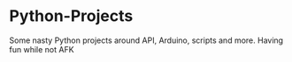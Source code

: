 # Python-Projects

Some nasty Python projects around API, Arduino, scripts and more.
Having fun while not AFK
